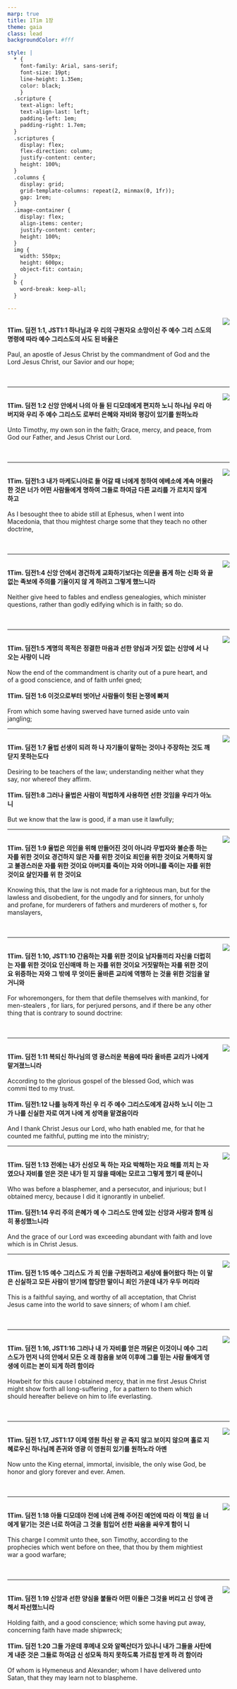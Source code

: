 ```yaml
---
marp: true
title: 1Tim 1장
theme: gaia
class: lead
backgroundColor: #fff

style: |
  * {
    font-family: Arial, sans-serif;
    font-size: 19pt;
    line-height: 1.35em;
    color: black;
    }
  .scripture {
    text-align: left;
    text-align-last: left;
    padding-left: 1em;
    padding-right: 1.7em;
  }
  .scriptures {
    display: flex;
    flex-direction: column;
    justify-content: center;
    height: 100%;
  }
  .columns {
    display: grid;
    grid-template-columns: repeat(2, minmax(0, 1fr));
    gap: 1rem;
  }
  .image-container {
    display: flex;
    align-items: center;
    justify-content: center;
    height: 100%;
  }
  img {
    width: 550px;
    height: 600px;
    object-fit: contain;
  }
  b {
    word-break: keep-all;
  }

---
```


<div class="columns">
  <div class="scriptures">
    <br>
    <div class="scripture">
      <b>1Tim. 딤전 1:1, JST1:1 하나님과 우 리의 구원자요 소망이신 주 예수 그리 스도의 명령에 따라 예수 그리스도의 사도 된 바울은 
      </b>
    </div>
    <br>
    <div class="scripture">Paul, an apostle of Jesus Christ by the commandment of God and the Lord Jesus Christ, our Savior and our hope; 
    </div>
    <br>
    <div class="scripture">
      <b>
      </b>
    </div>
    <br>
    <div class="scripture">
    </div>         
  </div>
  <div class="image-container">
    <img src='../../pictures/picture_87.jpg'>
  </div>
</div>

---

<div class="columns">
  <div class="scriptures">
    <br>
    <div class="scripture">
      <b>1Tim. 딤전 1:2 신앙 안에서 나의 아 들 된 디모데에게 편지하 노니 하나님 우리 아버지와 우리 주 예수 그리스도 로부터 은혜와 자비와 평강이 있기를 원하노라 
      </b>
    </div>
    <br>
    <div class="scripture">Unto Timothy, my own son in the faith; Grace, mercy, and peace, from God our Father, and Jesus Christ our Lord. 
    </div>
    <br>
    <div class="scripture">
      <b>
      </b>
    </div>
    <br>
    <div class="scripture">
    </div>         
  </div>
  <div class="image-container">
    <img src='../../pictures/picture_52.jpg'>
  </div>
</div>

---

<div class="columns">
  <div class="scriptures">
    <br>
    <div class="scripture">
      <b>1Tim. 딤전1:3 내가 마케도니아로 들 어갈 때 너에게 청하여 에베소에 계속 머물라 한 것은 너가 어떤 사람들에게 명하여 그들로 하여금 다른 교리를 가 르치지 않게 하고 
      </b>
    </div>
    <br>
    <div class="scripture">As I besought thee to abide still at Ephesus, when I went into Macedonia, that thou mightest charge some that they teach no other doctrine, 
    </div>
    <br>
    <div class="scripture">
      <b>
      </b>
    </div>
    <br>
    <div class="scripture">
    </div>         
  </div>
  <div class="image-container">
    <img src='../../pictures/picture_50.jpg'>
  </div>
</div>

---

<div class="columns">
  <div class="scriptures">
    <br>
    <div class="scripture">
      <b>1Tim. 딤전1:4 신앙 안에서 경건하게 교화하기보다는 의문을 품게 하는 신화 와 끝없는 족보에 주의를 기울이지 않 게 하려고 그렇게 했느니라 
      </b>
    </div>
    <br>
    <div class="scripture">Neither give heed to fables and endless genealogies, which minister questions, rather than godly edifying which is in faith; so do. 
    </div>
    <br>
    <div class="scripture">
      <b>
      </b>
    </div>
    <br>
    <div class="scripture">
    </div>         
  </div>
  <div class="image-container">
    <img src='../../pictures/picture_156.jpg'>
  </div>
</div>

---

<div class="columns">
  <div class="scriptures">
    <br>
    <div class="scripture">
      <b>1Tim. 딤전1:5 계명의 목적은 정결한 마음과 선한 양심과 거짓 없는 신앙에 서 나오는 사랑이 니라 
      </b>
    </div>
    <br>
    <div class="scripture">Now the end of the commandment is charity out of a pure heart, and of a good conscience, and of faith unfei gned; 
    </div>
    <br>
    <div class="scripture">
      <b>1Tim. 딤전 1:6 이것으로부터 벗어난 사람들이 헛된 논쟁에 빠져 
      </b>
    </div>
    <br>
    <div class="scripture">From which some having swerved have turned aside unto vain jangling; 
    </div>         
  </div>
  <div class="image-container">
    <img src='../../pictures/picture_26.jpg'>
  </div>
</div>

---

<div class="columns">
  <div class="scriptures">
    <br>
    <div class="scripture">
      <b>1Tim. 딤전 1:7 율법 선생이 되려 하 나 자기들이 말하는 것이나 주장하는 것도 깨닫지 못하는도다 
      </b>
    </div>
    <br>
    <div class="scripture">Desiring to be teachers of the law; understanding neither what they say, nor whereof they affirm. 
    </div>
    <br>
    <div class="scripture">
      <b>1Tim. 딤전1:8 그러나 율법은 사람이 적법하게 사용하면 선한 것임을 우리가 아노니 
      </b>
    </div>
    <br>
    <div class="scripture">But we know that the law is good, if a man use it lawfully; 
    </div>         
  </div>
  <div class="image-container">
    <img src='../../pictures/picture_166.jpg'>
  </div>
</div>

---

<div class="columns">
  <div class="scriptures">
    <br>
    <div class="scripture">
      <b>1Tim. 딤전 1:9 율법은 의인을 위해 만들어진 것이 아니라 무법자와 불순종 하는 자를 위한 것이요 경건하지 않은 자를 위한 것이요 죄인을 위한 것이요 거룩하지 않고 불경스러운 자를 위한 것이요 아버지를 죽이는 자와 어머니를 죽이는 자를 위한 것이요 살인자를 위 한 것이요 
      </b>
    </div>
    <br>
    <div class="scripture">Knowing this, that the law is not made for a righteous man, but for the lawless and disobedient, for the ungodly and for sinners, for unholy and profane, for murderers of fathers and murderers of mother s, for manslayers, 
    </div>
    <br>
    <div class="scripture">
      <b>
      </b>
    </div>
    <br>
    <div class="scripture">
    </div>         
  </div>
  <div class="image-container">
    <img src='../../pictures/picture_3.jpg'>
  </div>
</div>

---

<div class="columns">
  <div class="scriptures">
    <br>
    <div class="scripture">
      <b>1Tim. 딤전 1:10, JST1:10 간음하는 자를 위한 것이요 남자들끼리 자신을 더럽히는 자를 위한 것이요 인신매매 하 는 자를 위한 것이요 거짓말하는 자를 위한 것이요 위증하는 자와 그 밖에 무 엇이든 올바른 교리에 역행하 는 것을 위한 것임을 알거니와 
      </b>
    </div>
    <br>
    <div class="scripture">For whoremongers, for them that defile themselves with mankind, for men-stealers , for liars, for perjured persons, and if there be any other thing that is contrary to sound doctrine: 
    </div>
    <br>
    <div class="scripture">
      <b>
      </b>
    </div>
    <br>
    <div class="scripture">
    </div>         
  </div>
  <div class="image-container">
    <img src='../../pictures/picture_129.jpg'>
  </div>
</div>

---

<div class="columns">
  <div class="scriptures">
    <br>
    <div class="scripture">
      <b>1Tim. 딤전 1:11 복되신 하나님의 영 광스러운 복음에 따라 올바른 교리가 나에게 맡겨졌느니라 
      </b>
    </div>
    <br>
    <div class="scripture">According to the glorious gospel of the blessed God, which was commi tted to my trust. 
    </div>
    <br>
    <div class="scripture">
      <b>1Tim. 딤전1:12 나를 능하게 하신 우 리 주 예수 그리스도에게 감사하 노니 이는 그가 나를 신실한 자로 여겨 나에 게 성역을 맡겼음이라 
      </b>
    </div>
    <br>
    <div class="scripture">And I thank Christ Jesus our Lord, who hath enabled me, for that he counted me faithful, putting me into the ministry; 
    </div>         
  </div>
  <div class="image-container">
    <img src='../../pictures/picture_62.jpg'>
  </div>
</div>

---

<div class="columns">
  <div class="scriptures">
    <br>
    <div class="scripture">
      <b>1Tim. 딤전 1:13 전에는 내가 신성모 독 하는 자요 박해하는 자요 해를 끼치 는 자였으나 자비를 얻은 것은 내가 믿 지 않을 때에는 모르고 그렇게 했기 때 문이니 
      </b>
    </div>
    <br>
    <div class="scripture">Who was before a blasphemer, and a persecutor, and injurious; but I obtained mercy, because I did it ignorantly in unbelief. 
    </div>
    <br>
    <div class="scripture">
      <b>1Tim. 딤전1:14 우리 주의 은혜가 예 수 그리스도 안에 있는 신앙과 사랑과 함께 심히 풍성했느니라 
      </b>
    </div>
    <br>
    <div class="scripture">And the grace of our Lord was exceeding abundant with faith and love which is in Christ Jesus. 
    </div>         
  </div>
  <div class="image-container">
    <img src='../../pictures/picture_160.jpg'>
  </div>
</div>

---

<div class="columns">
  <div class="scriptures">
    <br>
    <div class="scripture">
      <b>1Tim. 딤전 1:15 예수 그리스도 가 죄 인을 구원하려고 세상에 들어왔다 하는 이 말은 신실하고 모든 사람이 받기에 합당한 말이니 죄인 가운데 내가 우두 머리라 
      </b>
    </div>
    <br>
    <div class="scripture">This is a faithful saying, and worthy of all acceptation, that Christ Jesus came into the world to save sinners; of whom I am chief. 
    </div>
    <br>
    <div class="scripture">
      <b>
      </b>
    </div>
    <br>
    <div class="scripture">
    </div>         
  </div>
  <div class="image-container">
    <img src='../../pictures/picture_124.jpg'>
  </div>
</div>

---

<div class="columns">
  <div class="scriptures">
    <br>
    <div class="scripture">
      <b>1Tim. 딤전 1:16, JST1:16 그러나 내 가 자비를 얻은 까닭은 이것이니 예수 그리스도가 먼저 나의 안에서 모든 오 래 참음을 보여 이후에 그를 믿는 사람 들에게 영생에 이르는 본이 되게 하려 함이라 
      </b>
    </div>
    <br>
    <div class="scripture">Howbeit for this cause I obtained mercy, that in me first Jesus Christ might show forth all long-suffering , for a pattern to them which should hereafter believe on him to life everlasting. 
    </div>
    <br>
    <div class="scripture">
      <b>
      </b>
    </div>
    <br>
    <div class="scripture">
    </div>         
  </div>
  <div class="image-container">
    <img src='../../pictures/picture_148.jpg'>
  </div>
</div>

---

<div class="columns">
  <div class="scriptures">
    <br>
    <div class="scripture">
      <b>1Tim. 딤전 1:17, JST1:17 이제 영원 하신 왕 곧 죽지 않고 보이지 않으며 홀로 지혜로우신 하나님께 존귀와 영광 이 영원히 있기를 원하노라 아멘 
      </b>
    </div>
    <br>
    <div class="scripture">Now unto the King eternal, immortal, invisible, the only wise God, be honor and glory forever and ever. Amen. 
    </div>
    <br>
    <div class="scripture">
      <b>
      </b>
    </div>
    <br>
    <div class="scripture">
    </div>         
  </div>
  <div class="image-container">
    <img src='../../pictures/picture_29.jpg'>
  </div>
</div>

---

<div class="columns">
  <div class="scriptures">
    <br>
    <div class="scripture">
      <b>1Tim. 딤전 1:18 아들 디모데야 전에 너에 관해 주어진 예언에 따라 이 책임 을 너에게 맡기는 것은 너로 하여금 그 것을 힘입어 선한 싸움을 싸우게 함이 니 
      </b>
    </div>
    <br>
    <div class="scripture">This charge I commit unto thee, son Timothy, according to the prophecies which went before on thee, that thou by them mightiest war a good warfare; 
    </div>
    <br>
    <div class="scripture">
      <b>
      </b>
    </div>
    <br>
    <div class="scripture">
    </div>         
  </div>
  <div class="image-container">
    <img src='../../pictures/picture_53.jpg'>
  </div>
</div>

---

<div class="columns">
  <div class="scriptures">
    <br>
    <div class="scripture">
      <b>1Tim. 딤전 1:19 신앙과 선한 양심을 붙들라 어떤 이들은 그것을 버리고 신 앙에 관해서 파선했느니라 
      </b>
    </div>
    <br>
    <div class="scripture">Holding faith, and a good conscience; which some having put away, concerning faith have made shipwreck; 
    </div>
    <br>
    <div class="scripture">
      <b>1Tim. 딤전 1:20 그들 가운데 후메내 오와 알렉산더가 있나니 내가 그들을 사탄에게 내준 것은 그들로 하여금 신 성모독 하지 못하도록 가르침 받게 하 려 함이라 
      </b>
    </div>
    <br>
    <div class="scripture">Of whom is Hymeneus and Alexander; whom I have delivered unto Satan, that they may learn not to blaspheme.
    </div>         
  </div>
  <div class="image-container">
    <img src='../../pictures/picture_22.jpg'>
  </div>
</div>

